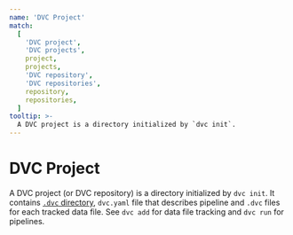 ```yaml
---
name: 'DVC Project'
match:
  [
    'DVC project',
    'DVC projects',
    project,
    projects,
    'DVC repository',
    'DVC repositories',
    repository,
    repositories,
  ]
tooltip: >-
  A DVC project is a directory initialized by `dvc init`.
---
```


# DVC Project

A DVC project (or DVC repository) is a directory initialized by `dvc init`. It
contains [`.dvc` directory](/doc/user-guide/project-structure/internal-files),
`dvc.yaml` file that describes <abbr>pipeline</abbr> and `.dvc` files for each
tracked data file. See `dvc add` for data file tracking and `dvc run` for
pipelines.
